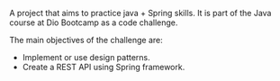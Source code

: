 A project that aims to practice java + Spring skills.
It is part of the Java course at Dio Bootcamp as a code challenge.

The main objectives of the challenge are:

- Implement or use design patterns.
- Create a REST API using Spring framework.

